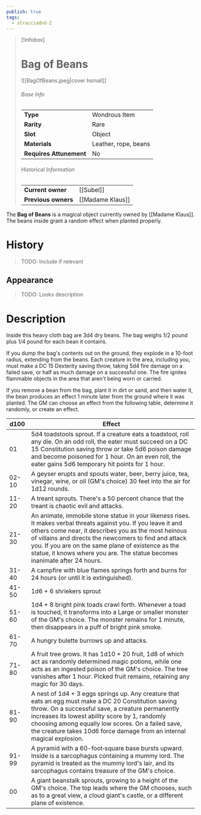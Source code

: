 ```yaml
---
publish: true
tags:
  - stracciadnd-2
---
```

> [!infobox]  
> # Bag of Beans
> ![[BagOfBeans.jpeg|cover hsmall]]
> ###### Base Info
> | | |
> |---|---|
> | **Type** | Wondrous Item |
> | **Rarity** | Rare |
> | **Slot** | Object |
> | **Materials** | Leather, rope, beans |
> | **Requires Attunement** | No |
> ###### Historical Information
> | | |
> |---|---|
> | **Current owner** | [[Subel]] |
> | **Previous owners** | [[Madame Klaus]] |

The **Bag of Beans** is a magical object currently owned by [[Madame Klaus]]. The beans inside grant a random effect when planted properly.
# History
> TODO: Include if relevant
## Appearance
> TODO: Looks description
# Description
Inside this heavy cloth bag are 3d4 dry beans. The bag weighs 1/2 pound plus 1/4 pound for each bean it contains.

If you dump the bag's contents out on the ground, they explode in a 10-foot radius, extending from the beans. Each creature in the area, including you, must make a DC 15 Dexterity saving throw, taking 5d4 fire damage on a failed save, or half as much damage on a successful one. The fire ignites flammable objects in the area that aren't being worn or carried.

If you remove a bean from the bag, plant it in dirt or sand, and then water it, the bean produces an effect 1 minute later from the ground where it was planted. The GM can choose an effect from the following table, determine it randomly, or create an effect.

|**d100**|**Effect**|
|---|---|
|01|5d4 toadstools sprout. If a creature eats a toadstool, roll any die. On an odd roll, the eater must succeed on a DC 15 Constitution saving throw or take 5d6 poison damage and become poisoned for 1 hour. On an even roll, the eater gains 5d6 temporary hit points for 1 hour.|
|02-10|A geyser erupts and spouts water, beer, berry juice, tea, vinegar, wine, or oil (GM's choice) 30 feet into the air for 1d12 rounds.|
|11-20|A treant sprouts. There's a 50 percent chance that the treant is chaotic evil and attacks.|
|21-30|An animate, immobile stone statue in your likeness rises. It makes verbal threats against you. If you leave it and others come near, it describes you as the most heinous of villains and directs the newcomers to find and attack you. If you are on the same plane of existence as the statue, it knows where you are. The statue becomes inanimate after 24 hours.|
|31-40|A campfire with blue flames springs forth and burns for 24 hours (or until it is extinguished).|
|41-50|1d6 + 6 shriekers sprout|
|51-60|1d4 + 8 bright pink toads crawl forth. Whenever a toad is touched, it transforms into a Large or smaller monster of the GM's choice. The monster remains for 1 minute, then disappears in a puff of bright pink smoke.|
|61-70|A hungry bulette burrows up and attacks.|
|71-80|A fruit tree grows. It has 1d10 + 20 fruit, 1d8 of which act as randomly determined magic potions, while one acts as an ingested poison of the GM's choice. The tree vanishes after 1 hour. Picked fruit remains, retaining any magic for 30 days.|
|81-90|A nest of 1d4 + 3 eggs springs up. Any creature that eats an egg must make a DC 20 Constitution saving throw. On a successful save, a creature permanently increases its lowest ability score by 1, randomly choosing among equally low scores. On a failed save, the creature takes 10d6 force damage from an internal magical explosion.|
|91-99|A pyramid with a 60-foot‐square base bursts upward. Inside is a sarcophagus containing a mummy lord. The pyramid is treated as the mummy lord's lair, and its sarcophagus contains treasure of the GM's choice.|
|00|A giant beanstalk sprouts, growing to a height of the GM's choice. The top leads where the GM chooses, such as to a great view, a cloud giant's castle, or a different plane of existence.|
